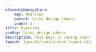 ```yaml
---
eleventyNavigation:
    key: Overview
    parent: Using design tokens
    order: 1
title: Overview
navKey: Using design tokens
description: This page is coming soon!
layout: layouts/coming-soon-layout.njk
---
```

